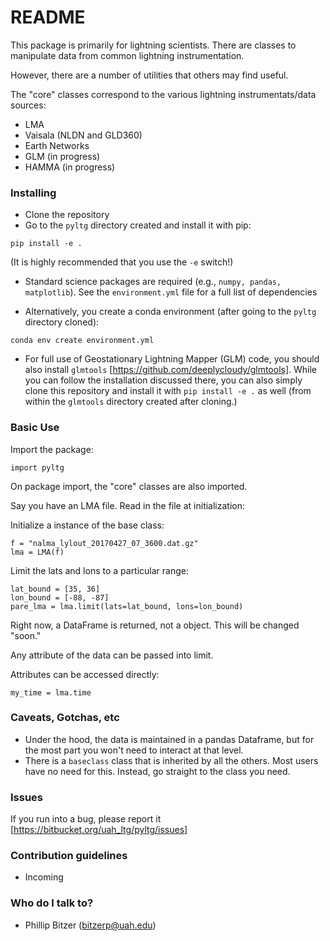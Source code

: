 # README #

This package is primarily for lightning scientists. There are classes to manipulate data from common lightning instrumentation.

However, there are a number of utilities that others may find useful.

The "core" classes correspond to the various lightning instrumentats/data sources:
- LMA
- Vaisala (NLDN and GLD360)
- Earth Networks
- GLM (in progress)
- HAMMA (in progress)

### Installing ###

* Clone the repository
* Go to the `pyltg` directory created and install it with pip:
```
pip install -e .
```
(It is highly recommended that you use the `-e` switch!)

* Standard science packages are required (e.g., `numpy, pandas, matplotlib`).
See the `environment.yml` file for a full list of dependencies 

* Alternatively, you create a conda environment (after going to the `pyltg` 
directory cloned):
```
conda env create environment.yml
```
* For full use of Geostationary Lightning Mapper (GLM) code, you should also 
install `glmtools`  [https://github.com/deeplycloudy/glmtools]. While you
can follow the installation discussed there, you can also simply clone this 
repository and install it with `pip install -e .` as well (from within
the `glmtools` directory created after cloning.)

### Basic Use ###

Import the package:
```
import pyltg
```
On package import, the "core" classes are also imported.

Say you have an LMA file. Read in the file at initialization:

Initialize a instance of the base class:
```
f = "nalma_lylout_20170427_07_3600.dat.gz"
lma = LMA(f)
```

Limit the lats and lons to a particular range: 
```
lat_bound = [35, 36]
lon_bound = [-88, -87]
pare_lma = lma.limit(lats=lat_bound, lons=lon_bound)
```
Right now, a DataFrame is returned, not a object. This will be changed "soon."

Any attribute of the data can be passed into limit. 

Attributes can be accessed directly:
```
my_time = lma.time
```


### Caveats, Gotchas, etc ###

* Under the hood, the data is maintained in a pandas Dataframe, but for the most part you won't need to interact at that level.
* There is a `baseclass` class that is inherited by all the others. Most users have no need for this. Instead, go straight to the class you need.

### Issues ###
If you run into a bug, please report it [https://bitbucket.org/uah_ltg/pyltg/issues]

### Contribution guidelines ###

* Incoming

### Who do I talk to? ###

* Phillip Bitzer (bitzerp@uah.edu)
